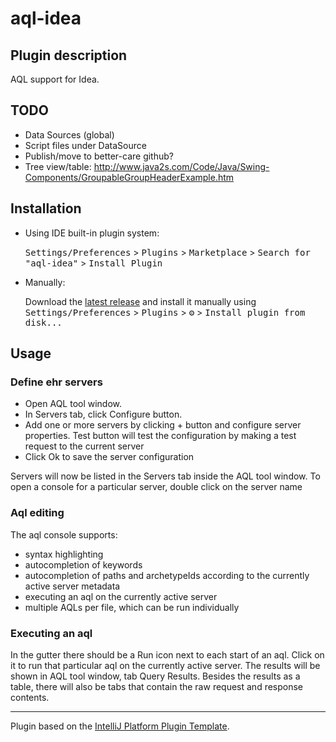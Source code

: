# aql-idea

## Plugin description

<!-- Plugin description -->

AQL support for Idea.

<!-- Plugin description end -->

## TODO
* Data Sources (global)
* Script files under DataSource
* Publish/move to better-care github?
* Tree view/table: http://www.java2s.com/Code/Java/Swing-Components/GroupableGroupHeaderExample.htm

## Installation

- Using IDE built-in plugin system:
  
  <kbd>Settings/Preferences</kbd> > <kbd>Plugins</kbd> > <kbd>Marketplace</kbd> > <kbd>Search for "aql-idea"</kbd> >
  <kbd>Install Plugin</kbd>
  
- Manually:

  Download the [latest release](https://github.com/markopi/aql-idea/releases/latest) and install it manually using
  <kbd>Settings/Preferences</kbd> > <kbd>Plugins</kbd> > <kbd>⚙️</kbd> > <kbd>Install plugin from disk...</kbd>

## Usage

### Define ehr servers

- Open AQL tool window. 
- In Servers tab, click Configure button. 
- Add one or more servers by clicking + button and configure server properties. 
  Test button will test the configuration by making a test request to the current server
- Click Ok to save the server configuration

Servers will now be listed in the Servers tab inside the AQL tool window. To open a console for a particular server, 
double click on the server name 

### Aql editing

The aql console supports: 
- syntax highlighting 
- autocompletion of keywords 
- autocompletion of paths and archetypeIds according to the currently active server metadata 
- executing an aql on the currently active server
- multiple AQLs per file, which can be run individually
 
### Executing an aql

In the gutter there should be a Run icon next to each start of an aql. Click on it to run that particular aql on the
currently active server. The results will be shown in AQL tool window, tab Query Results. Besides the results as a table,
there will also be tabs that contain the raw request and response contents.


---
Plugin based on the [IntelliJ Platform Plugin Template][template].

[template]: https://github.com/JetBrains/intellij-platform-plugin-template
